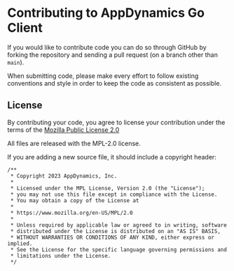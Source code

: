 Contributing to AppDynamics Go Client
=====================================

If you would like to contribute code you can do so through GitHub by
forking the repository and sending a pull request (on a branch other
than ``main``).

When submitting code, please make every effort to follow existing
conventions and style in order to keep the code as consistent as
possible.

License
-------

By contributing your code, you agree to license your contribution under
the terms of the [Mozilla Public License 2.0](https://github.com/AniketK-Crest/terraform-provider-appdynamicscloud/blob/main/LICENSE)

All files are released with the MPL-2.0 license.

If you are adding a new source file, it should include a copyright header:

    /**
     * Copyright 2023 AppDynamics, Inc.
     *
     * Licensed under the MPL License, Version 2.0 (the "License");
     * you may not use this file except in compliance with the License.
     * You may obtain a copy of the License at
     *
     * https://www.mozilla.org/en-US/MPL/2.0
     *
     * Unless required by applicable law or agreed to in writing, software
     * distributed under the License is distributed on an "AS IS" BASIS,
     * WITHOUT WARRANTIES OR CONDITIONS OF ANY KIND, either express or implied.
     * See the License for the specific language governing permissions and
     * limitations under the License.
     */